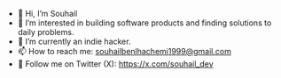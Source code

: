 - 👋 Hi, I’m Souhail
- 👀 I’m interested in building software products and finding solutions to daily problems.
- 🌱 I’m currently an indie hacker.
- 📫 How to reach me: souhailbenlhachemi1999@gmail.com
- 🐤 Follow me on Twitter (X): https://x.com/souhail_dev

<!---
benlhachemi/benlhachemi is a ✨ special ✨ repository because its `README.md` (this file) appears on your GitHub profile.
You can click the Preview link to take a look at your changes.
--->
